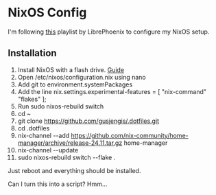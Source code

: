 # NixOS Config

I'm following [this](https://www.youtube.com/watch?v=6WLaNIlDW0M&list=PL_WcXIXdDWWpuypAEKzZF2b5PijTluxRG) playlist by LibrePhoenix to configure my NixOS setup.

## Installation
1. Install NixOS with a flash drive. [Guide](https://nixos.wiki/wiki/NixOS_Installation_Guide)
2. Open /etc/nixos/configuration.nix using nano 
3. Add git to environment.systemPackages
4. Add the line nix.settings.experimental-features = [ "nix-command" "flakes" ];
5. Run sudo nixos-rebuild switch
6. cd ~
7. git clone https://github.com/gusjengis/.dotfiles.git
8. cd .dotfiles
9. nix-channel --add https://github.com/nix-community/home-manager/archive/release-24.11.tar.gz home-manager
10. nix-channel --update
11. sudo nixos-rebuild switch --flake .

Just reboot and everything should be installed.

Can I turn this into a script? Hmm...
